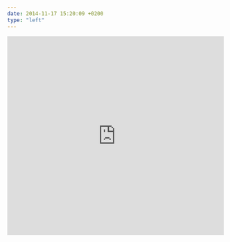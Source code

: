```yaml
---
date: 2014-11-17 15:20:09 +0200
type: "left"
---
```

<iframe src="https://www.facebook.com/plugins/post.php?href=https%3A%2F%2Fwww.facebook.com%2Fphoto.php%3Ffbid%3D10152840279267370%26set%3Da.10150230942317370.339142.836997369%26type%3D3&width=500" width="500" height="459" style="border:none;overflow:hidden" scrolling="no" frameborder="0" allowTransparency="true"></iframe>
